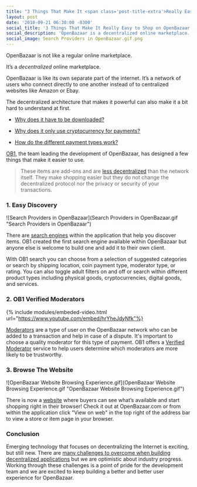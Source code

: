 ```yaml
---
title: "3 Things That Make It <span class='post-title-extra'>Really Easy to Shop</span> on OpenBazaar"
layout: post
date: '2018-09-21 06:30:00 -0300'
social_title: '3 Things That Make It Really Easy to Shop on OpenBazaar'
social_description: 'OpenBazaar is a decentralized online marketplace. OB1, the team leading the development, has designed a few things that make it easier to use.'
social_image: Search Providers in OpenBazaar.gif.png
---
```


OpenBazaar is not like a regular online marketplace.

It’s a _decentralized_ online marketplace.

OpenBazaar is like its own separate part of the internet. It’s a network of users who connect directly to one another instead of to centralized websites like Amazon or Ebay. 

The decentralized architecture that makes it powerful can also make it a bit hard to understand at first. 

- [Why does it have to be downloaded?](https://openbazaar.org/blog/why-do-i-have-to-download-openbazaar/) 

- [Why does it only use cryptocurrency for payments?](https://openbazaar.zendesk.com/hc/en-us/articles/207678086) 

- [How do the different payment types work?](https://openbazaar.zendesk.com/hc/en-us/articles/360000303371-What-are-the-different-payment-types-in-OpenBazaar-)

[OB1](https://ob1.io), the team leading the development of OpenBazaar, has designed a few things that make it easier to use.

> These items are add-ons and are [less decentralized](https://openbazaar.org/blog/the-beginners-guide-to-decentralization/) than the network itself. They make shopping easier but they do not change the decentralized protocol nor the privacy or security of your transactions.

### 1. Easy Discovery

![Search Providers in OpenBazaar](Search Providers in OpenBazaar.gif "Search Providers in OpenBazaar")

There are [search engines](https://openbazaar.org/blog/decentralized-search-and-content-discovery-on-openbazaar/) within the application that help you discover items. OB1 created the first search engine available within OpenBazaar but anyone else is welcome to build one and add it to their own client.

With OB1 search you can choose from a selection of suggested categories or search by shipping location, coin payment type, moderator type, or rating. You can also toggle adult filters on and off or search within different product types including physical goods, cryptocurrencies, digital goods, and services. 

### 2. OB1 Verified Moderators

{% include modules/embeded-video.html url="https://www.youtube.com/embed/hrYheJdyNfk"%} 

[Moderators](https://openbazaar.zendesk.com/hc/en-us/articles/207548366-What-are-moderated-payments-) are a type of user on the OpenBazaar network who can be added to a transaction and help in case of a dispute. It's important to choose a quality moderator for this type of payment. OB1 offers a [Verified Moderator](https://ob1.io/verified-moderators.html) service to help users determine which moderators are more likely to be trustworthy. 

### 3. Browse The Website

![OpenBazaar Website Browsing Experience.gif](OpenBazaar Website Browsing Experience.gif "OpenBazaar Website Browsing Experience.gif")

There is now a [website](https://openbazaar.com/) where buyers can see what’s available and start shopping right in their browser! Check it out at OpenBazaar.com or from within the application click "View on web" in the top right of the address bar to view a store or item page in your browser.

### Conclusion

Emerging technology that focuses on decentralizing the Internet is exciting, but still new. There are [many challenges to overcome when building decentralized applications](https://openbazaar.org/blog/how-decentralized-application-development-nearly-destroyed-my-world/) but we are optimistic about industry progress. Working through these challenges is a point of pride for the development team and we are excited to keep building a better and better user experience for OpenBazaar.




